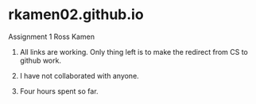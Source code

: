 # rkamen02.github.io

Assignment 1
Ross Kamen

1. All links are working. Only thing left is to make the redirect from CS to github work.

2. I have not collaborated with anyone.

3. Four hours spent so far.